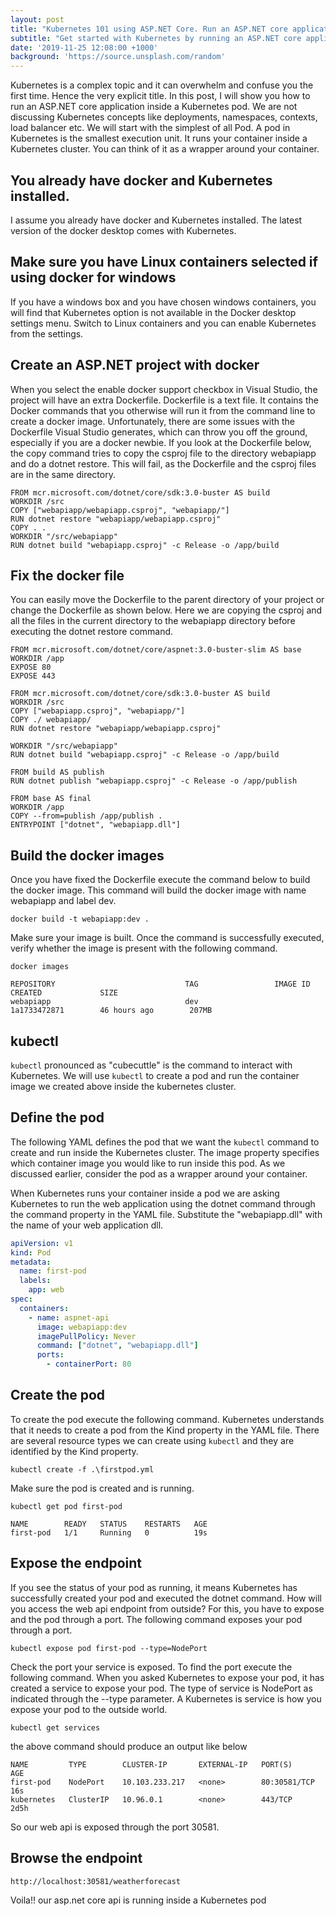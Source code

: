 ```yaml
---
layout: post
title: "Kubernetes 101 using ASP.NET Core. Run an ASP.NET core application inside a Kubernetes Pod"
subtitle: "Get started with Kubernetes by running an ASP.NET core application inside a Kubernetes Pod"
date: '2019-11-25 12:08:00 +1000'
background: 'https://source.unsplash.com/random'
---
```

Kubernetes is a complex topic and it can overwhelm and confuse you the first time. Hence the very explicit title. In this post, I will show you how to run an ASP.NET core application inside a Kubernetes pod. We are not discussing Kubernetes concepts like deployments, namespaces, contexts, load balancer etc. We will start with the simplest of all Pod. A pod in Kubernetes is the smallest execution unit. It runs your container inside a Kubernetes cluster. You can think of it as a wrapper around your container.
## You already have docker and Kubernetes installed.
I assume you already have docker and Kubernetes installed. The latest version of the docker desktop comes with Kubernetes.
## Make sure you have Linux containers selected if using docker for windows
If you have a windows box and you have chosen windows containers, you will find that Kubernetes option is not available in the Docker desktop settings menu. Switch to Linux containers and you can enable Kubernetes from the settings. 
## Create an ASP.NET project with docker
When you select the enable docker support checkbox in Visual Studio, the project will have an extra Dockerfile. Dockerfile is a text file. It contains the Docker commands that you otherwise will run it from the command line to create a docker image. Unfortunately, there are some issues with the Dockerfile Visual Studio generates, which can throw you off the ground, especially if you are a docker newbie. If you look at the Dockerfile below, the copy command tries to copy the csproj file to the directory webapiapp and do a dotnet restore. This will fail, as the Dockerfile and the csproj files are in the same directory.
```
FROM mcr.microsoft.com/dotnet/core/sdk:3.0-buster AS build
WORKDIR /src
COPY ["webapiapp/webapiapp.csproj", "webapiapp/"]
RUN dotnet restore "webapiapp/webapiapp.csproj"
COPY . .
WORKDIR "/src/webapiapp"
RUN dotnet build "webapiapp.csproj" -c Release -o /app/build
```
## Fix the docker file
You can easily move the Dockerfile to the parent directory of your project or change the Dockerfile as shown below. Here we are copying the csproj and all the files in the current directory to the webapiapp directory before executing the dotnet restore command.

```
FROM mcr.microsoft.com/dotnet/core/aspnet:3.0-buster-slim AS base
WORKDIR /app
EXPOSE 80
EXPOSE 443

FROM mcr.microsoft.com/dotnet/core/sdk:3.0-buster AS build
WORKDIR /src
COPY ["webapiapp.csproj", "webapiapp/"]
COPY ./ webapiapp/
RUN dotnet restore "webapiapp/webapiapp.csproj"

WORKDIR "/src/webapiapp"
RUN dotnet build "webapiapp.csproj" -c Release -o /app/build

FROM build AS publish
RUN dotnet publish "webapiapp.csproj" -c Release -o /app/publish

FROM base AS final
WORKDIR /app
COPY --from=publish /app/publish .
ENTRYPOINT ["dotnet", "webapiapp.dll"]
```
## Build the docker images
Once you have fixed the Dockerfile execute the command below to build the docker image. This command will build the docker image with name webapiapp and label dev.
```
docker build -t webapiapp:dev .
```
Make sure your image is built. Once the command is successfully executed, verify whether the image is present with the following command.
```
docker images

REPOSITORY                             TAG                 IMAGE ID            CREATED             SIZE
webapiapp                              dev                 1a1733472871        46 hours ago        207MB
```
## kubectl
```kubectl``` pronounced as "cubecuttle" is the command to interact with Kubernetes. We will use ```kubectl``` to create a pod and run the container image we created above inside the kubernetes cluster.
## Define the pod

The following YAML defines the pod that we want the ```kubectl``` command to create and run inside the Kubernetes cluster. The image property specifies which container image you would like to run inside this pod. As we discussed earlier, consider the pod as a wrapper around your container.

When Kubernetes runs your container inside a pod we are asking Kubernetes to run the web application using the dotnet command through the command property in the YAML file. Substitute the "webapiapp.dll" with the name of your web application dll. 

```yaml
apiVersion: v1
kind: Pod
metadata:
  name: first-pod
  labels:
    app: web
spec:
  containers:
    - name: aspnet-api
      image: webapiapp:dev
      imagePullPolicy: Never
      command: ["dotnet", "webapiapp.dll"]
      ports:
        - containerPort: 80
```
## Create the pod
To create the pod execute the following command. Kubernetes understands that it needs to create a pod from the Kind property in the YAML file. There are several resource types we can create using ```kubectl``` and they are identified by the Kind property.

```
kubectl create -f .\firstpod.yml
```
Make sure the pod is created and is running.
```
kubectl get pod first-pod

NAME        READY   STATUS    RESTARTS   AGE
first-pod   1/1     Running   0          19s
```
## Expose the endpoint
If you see the status of your pod as running,  it means Kubernetes has successfully created your pod and executed the dotnet command. How will you access the web api endpoint from outside? For this, you have to expose and the pod through a port. The following command exposes your pod through a port.
```
kubectl expose pod first-pod --type=NodePort
```
Check the port your service is exposed. To find the port execute the following command. When you asked Kubernetes to expose your pod, it has created a service to expose your pod. The type of service is NodePort as indicated through the --type parameter. A Kubernetes is service is how you expose your pod to the outside world.
```
kubectl get services
```
the above command should produce an output like below
```
NAME         TYPE        CLUSTER-IP       EXTERNAL-IP   PORT(S)        AGE
first-pod    NodePort    10.103.233.217   <none>        80:30581/TCP   16s
kubernetes   ClusterIP   10.96.0.1        <none>        443/TCP        2d5h
```
So our web api is exposed through the port 30581.
## Browse the endpoint
```
http://localhost:30581/weatherforecast
```

Voila!! our asp.net core api is running inside a Kubernetes pod